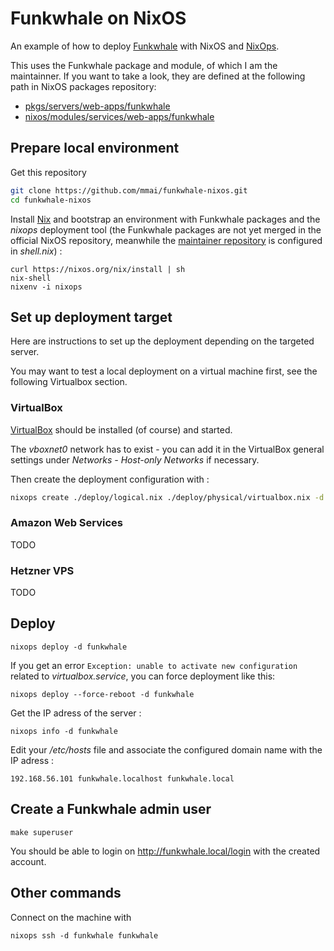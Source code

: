 # Funkwhale on NixOS

An example of how to deploy [Funkwhale](https://funkwhale.audio/) with NixOS and [NixOps](https://nixos.org/nixops/).

This uses the Funkwhale package and module, of which I am the maintainner. If you want to take a look, they are defined at the following path in NixOS packages repository:
- [pkgs/servers/web-apps/funkwhale](https://github.com/mmai/nixpkgs/tree/master/pkgs/servers/web-apps/funkwhale)
- [nixos/modules/services/web-apps/funkwhale](https://github.com/mmai/nixpkgs/tree/master/nixos/modules/services/web-apps/funkwhale)

## Prepare local environment 

Get this repository

```bash
git clone https://github.com/mmai/funkwhale-nixos.git
cd funkwhale-nixos
```

Install [Nix](https://nixos.org/nix/) and bootstrap an environment with Funkwhale packages and the _nixops_ deployment tool (the Funkwhale packages are not yet merged in the official NixOS repository, meanwhile the [maintainer repository](https://github.com/mmai/nixpkgs) is configured in _shell.nix_) :

```
curl https://nixos.org/nix/install | sh
nix-shell
nixenv -i nixops
```

## Set up deployment target

Here are instructions to set up the deployment depending on the targeted server.

You may want to test a local deployment on a virtual machine first, see the following Virtualbox section. 

### VirtualBox

[VirtualBox](https://www.virtualbox.org/) should be installed (of course) and started.

The _vboxnet0_ network has to exist - you can add it in the VirtualBox general settings under _Networks - Host-only Networks_ if necessary.

Then create the deployment configuration with :

```bash
nixops create ./deploy/logical.nix ./deploy/physical/virtualbox.nix -d funkwhale
```

### Amazon Web Services

TODO

### Hetzner VPS

TODO

## Deploy

```
nixops deploy -d funkwhale
```

If you get an error `Exception: unable to activate new configuration` related to _virtualbox.service_, you can force deployment like this: 

```
nixops deploy --force-reboot -d funkwhale
```

Get the IP adress of the server :
```
nixops info -d funkwhale
```

Edit your _/etc/hosts_ file and associate the configured domain name with the IP adress :
```
192.168.56.101 funkwhale.localhost funkwhale.local
```

## Create a Funkwhale admin user

```
make superuser
```

You should be able to login on http://funkwhale.local/login with the created account.

## Other commands

Connect on the machine with
```
nixops ssh -d funkwhale funkwhale
```

